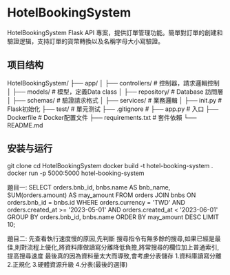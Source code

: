 # HotelBookingSystem

HotelBookingSystem  Flask  API 專案，提供訂單管理功能。簡單對訂單的創建和驗證逻辑，支持訂單的貨幣轉換以及名稱字母大小寫驗證。


## 项目结构

HotelBookingSystem/
├── app/
│ ├── controllers/ # 控制器，請求邏輯控制
│ ├── models/ # 模型，定義Data class
│ ├── repository/ # Database 訪問層
│ ├── schemas/ # 驗證請求格式
│ ├── services/ # 業務邏輯
│ ├── init.py # Flask初始化
├── test/ # 單元测试
├── .gitignore # 
├── app.py # 入口
├── Dockerfile # Docker配置文件
├── requirements.txt # 套件依賴
└── README.md

## 安装与运行

git clone <project>
cd HotelBookingSystem
docker build -t hotel-booking-system .
docker run -p 5000:5000 hotel-booking-system


題目一:
SELECT 
   orders.bnb_id,
   bnbs.name AS bnb_name,
   SUM(orders.amount) AS may_amount
FROM
   orders
JOIN 
   bnbs ON orders.bnb_id = bnbs.id
WHERE 
   orders.currency = 'TWD'
   AND orders.created_at >= '2023-05-01'
   AND orders.created_at < '2023-06-01'
GROUP BY
   orders.bnb_id, bnbs.name
ORDER BY 
   may_amount DESC
LIMIT 10;

題目二:
先查看執行速度慢的原因,先判斷 搜尋指令有無多餘的搜尋,如果已經是最佳,則對流程上優化,將資料庫做讀寫分離降低負擔,將常搜尋的欄位加上普通索引,提高搜尋速度
最後真的因為資料量太大而導致,會考慮分表儲存
1.資料庫讀寫分離 
2.正規化
3.硬體資源升級
4.分表(最後的選擇)
